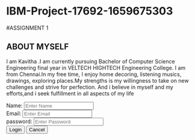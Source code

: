 # IBM-Project-17692-1659675303
#ASSIGNMENT 1
<!DOCTYPE html>
<html>
	<head>
		<title>HOME|WEBPAGE</title>
		<link rel="stylesheet" href="css/styles.css">
		<p style="background-image: url('img_girl.jpg');"></p>
	</head>
	<style>
		body {
		  background-image: url('dog.jpg');
		}
		</style>
	<body>
		<section id="banner">
			<div class="banner-content">
				<h1>ABOUT MYSELF</h1>
				<p>I am Kavitha .I am currently pursuing Bachelor of Computer Science Engineering final year in VELTECH HIGHTECH Engineering College.
					I am from Chennai.In my free time, I enjoy home decoring, listening musics, drawings,
					exploring places.My strengths is my willingness to take on new challenges and strive for perfection.
					And i believe in myself and my efforts,and i seek fulfillment in all aspects of my life</p>
			</div>
		</section>
		<div class="bg">
			<form>			
				<div class="name">
					<label>Name:</label>
					<input type="Name" placeholder="Enter Name">
				</div>
				<div class="email">
					<label>Email:</label>
					<input type="email" placeholder="Enter Email">
				</div>
				<div class="password">
					<label>password:</label>
					<input type="password" placeholder="Enter Password">
				</div>
				<div class="btn">
					<input type="submit" value="Login">
					<input type="reset" value="Cancel">
				</div>
			</form>
		</div>
	</body>
</html>
